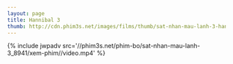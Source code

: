 ```yaml
---
layout: page
title: Hannibal 3
thumb: http://cdn.phim3s.net/images/films/thumb/sat-nhan-mau-lanh-3-hannibal-3-2015.jpg
---
```

{% include jwpadv src='//phim3s.net/phim-bo/sat-nhan-mau-lanh-3_8941/xem-phim//video.mp4' %}